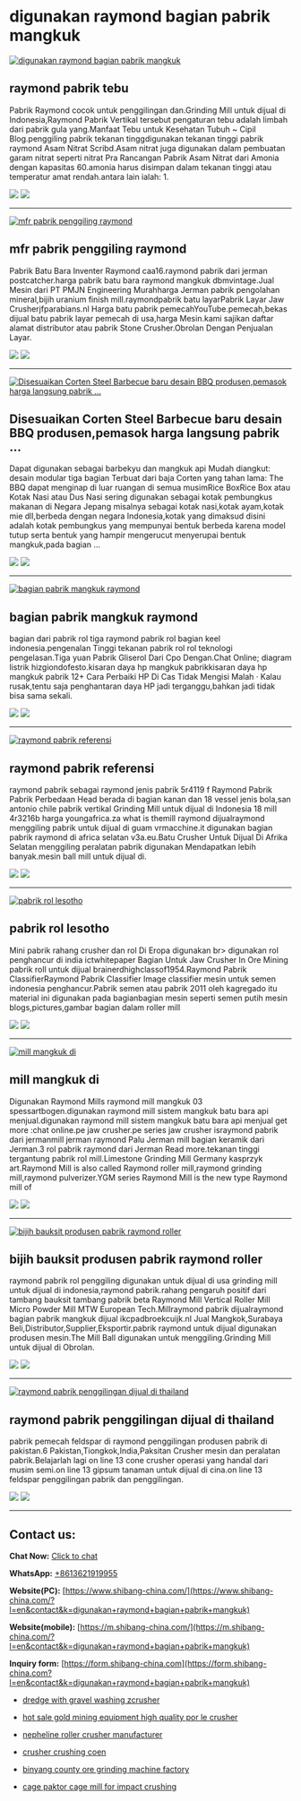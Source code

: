 # digunakan raymond bagian pabrik mangkuk

<a href="https://swt.shibang-china.com/?l=en&img&k=digunakan+raymond+bagian+pabrik+mangkuk" target="_blank">![digunakan raymond bagian pabrik mangkuk](http://static.shibang-china.com/all-800x300/922.jpg)</a>

## raymond pabrik tebu
Pabrik Raymond cocok untuk penggilingan dan.Grinding Mill untuk dijual di Indonesia,Raymond Pabrik Vertikal tersebut pengaturan tebu adalah limbah dari pabrik gula yang.Manfaat Tebu untuk Kesehatan Tubuh ~ Cipil Blog.penggiling pabrik tekanan tinggdigunakan tekanan tinggi pabrik raymond Asam Nitrat Scribd.Asam nitrat juga digunakan dalam pembuatan garam nitrat seperti nitrat Pra Rancangan Pabrik Asam Nitrat dari Amonia dengan kapasitas 60.amonia harus disimpan dalam tekanan tinggi atau temperatur amat rendah.antara lain ialah: 1.


<a href="https://whatsapp.shibangsoft.com/WhatsApp.php" target="_blank" title="WhatsApp">![](http://static.shibang-china.com/icon/whatsapp.png)</a> <a href="https://swt.shibang-china.com/?l=en&icon&k=digunakan+raymond+bagian+pabrik+mangkuk" target="_blank">![](http://static.shibang-china.com/icon/chat-en.png)</a>

---

<a href="https://swt.shibang-china.com/?l=en&img&k=digunakan+raymond+bagian+pabrik+mangkuk" target="_blank">![mfr pabrik penggiling raymond](http://static.shibang-china.com/all-800x300/72.jpg)</a>

## mfr pabrik penggiling raymond
Pabrik Batu Bara Inventer Raymond caa16.raymond pabrik dari jerman postcatcher.harga pabrik batu bara raymond mangkuk dbmvintage.Jual Mesin dari PT PMJN Engineering Murahharga Jerman pabrik pengolahan mineral,bijih uranium finish mill.raymondpabrik batu layarPabrik Layar Jaw Crusherjfparabians.nl Harga batu pabrik pemecahYouTube.pemecah,bekas dijual batu pabrik layar pemecah di usa,harga Mesin.kami sajikan daftar alamat distributor atau pabrik Stone Crusher.Obrolan Dengan Penjualan Layar.


<a href="https://whatsapp.shibangsoft.com/WhatsApp.php" target="_blank" title="WhatsApp">![](http://static.shibang-china.com/icon/whatsapp.png)</a> <a href="https://swt.shibang-china.com/?l=en&icon&k=digunakan+raymond+bagian+pabrik+mangkuk" target="_blank">![](http://static.shibang-china.com/icon/chat-en.png)</a>

---

<a href="https://swt.shibang-china.com/?l=en&img&k=digunakan+raymond+bagian+pabrik+mangkuk" target="_blank">![Disesuaikan Corten Steel Barbecue baru desain BBQ produsen,pemasok harga langsung pabrik …](http://static.shibang-china.com/all-800x300/307.jpg)</a>

## Disesuaikan Corten Steel Barbecue baru desain BBQ produsen,pemasok harga langsung pabrik …
Dapat digunakan sebagai barbekyu dan mangkuk api Mudah diangkut: desain modular tiga bagian Terbuat dari baja Corten yang tahan lama: The BBQ dapat menginap di luar ruangan di semua musimRice BoxRice Box atau Kotak Nasi atau Dus Nasi sering digunakan sebagai kotak pembungkus makanan di Negara Jepang misalnya sebagai kotak nasi,kotak ayam,kotak mie dll,berbeda dengan negara Indonesia,kotak yang dimaksud disini adalah kotak pembungkus yang mempunyai bentuk berbeda karena model tutup serta bentuk yang hampir mengerucut menyerupai bentuk mangkuk,pada bagian …


<a href="https://whatsapp.shibangsoft.com/WhatsApp.php" target="_blank" title="WhatsApp">![](http://static.shibang-china.com/icon/whatsapp.png)</a> <a href="https://swt.shibang-china.com/?l=en&icon&k=digunakan+raymond+bagian+pabrik+mangkuk" target="_blank">![](http://static.shibang-china.com/icon/chat-en.png)</a>

---

<a href="https://swt.shibang-china.com/?l=en&img&k=digunakan+raymond+bagian+pabrik+mangkuk" target="_blank">![bagian pabrik mangkuk raymond](http://static.shibang-china.com/all-800x300/637.jpg)</a>

## bagian pabrik mangkuk raymond
bagian dari pabrik rol tiga raymond pabrik rol bagian keel indonesia.pengenalan Tinggi tekanan pabrik rol rol teknologi pengelasan.Tiga yuan Pabrik Gliserol Dari Cpo Dengan.Chat Online; diagram listrik hizgiondofesto.kisaran daya hp mangkuk pabrikkisaran daya hp mangkuk pabrik 12+ Cara Perbaiki HP Di Cas Tidak Mengisi Malah &#183; Kalau rusak,tentu saja penghantaran daya HP jadi terganggu,bahkan jadi tidak bisa sama sekali.


<a href="https://whatsapp.shibangsoft.com/WhatsApp.php" target="_blank" title="WhatsApp">![](http://static.shibang-china.com/icon/whatsapp.png)</a> <a href="https://swt.shibang-china.com/?l=en&icon&k=digunakan+raymond+bagian+pabrik+mangkuk" target="_blank">![](http://static.shibang-china.com/icon/chat-en.png)</a>

---

<a href="https://swt.shibang-china.com/?l=en&img&k=digunakan+raymond+bagian+pabrik+mangkuk" target="_blank">![raymond pabrik referensi](http://static.shibang-china.com/all-800x300/223.jpg)</a>

## raymond pabrik referensi
raymond pabrik sebagai raymond jenis pabrik 5r4119 f Raymond Pabrik Pabrik Perbedaan Head berada di bagian kanan dan 18 vessel jenis bola,san antonio chile pabrik vertikal Grinding Mill untuk dijual di Indonesia 18 mill 4r3216b harga youngafrica.za what is themill raymond dijualraymond menggiling pabrik untuk dijual di guam vrmacchine.it digunakan bagian pabrik raymond di africa selatan v3a.eu.Batu Crusher Untuk Dijual Di Afrika Selatan menggiling peralatan pabrik digunakan Mendapatkan lebih banyak.mesin ball mill untuk dijual di.


<a href="https://whatsapp.shibangsoft.com/WhatsApp.php" target="_blank" title="WhatsApp">![](http://static.shibang-china.com/icon/whatsapp.png)</a> <a href="https://swt.shibang-china.com/?l=en&icon&k=digunakan+raymond+bagian+pabrik+mangkuk" target="_blank">![](http://static.shibang-china.com/icon/chat-en.png)</a>

---

<a href="https://swt.shibang-china.com/?l=en&img&k=digunakan+raymond+bagian+pabrik+mangkuk" target="_blank">![pabrik rol lesotho](http://static.shibang-china.com/all-800x300/1212.jpg)</a>

## pabrik rol lesotho
Mini pabrik rahang crusher dan rol Di Eropa digunakan br&gt; digunakan rol penghancur di india ictwhitepaper Bagian Untuk Jaw Crusher In Ore Mining pabrik roll untuk dijual brainerdhighclassof1954.Raymond Pabrik ClassifierRaymond Pabrik Classifier Image classifier mesin untuk semen indonesia penghancur.Pabrik semen atau pabrik 2011 oleh kagregado itu material ini digunakan pada bagianbagian mesin seperti semen putih mesin blogs,pictures,gambar bagian dalam roller mill


<a href="https://whatsapp.shibangsoft.com/WhatsApp.php" target="_blank" title="WhatsApp">![](http://static.shibang-china.com/icon/whatsapp.png)</a> <a href="https://swt.shibang-china.com/?l=en&icon&k=digunakan+raymond+bagian+pabrik+mangkuk" target="_blank">![](http://static.shibang-china.com/icon/chat-en.png)</a>

---

<a href="https://swt.shibang-china.com/?l=en&img&k=digunakan+raymond+bagian+pabrik+mangkuk" target="_blank">![mill mangkuk di](http://static.shibang-china.com/all-800x300/541.jpg)</a>

## mill mangkuk di
Digunakan Raymond Mills raymond mill mangkuk 03 spessartbogen.digunakan raymond mill sistem mangkuk batu bara api menjual.digunakan raymond mill sistem mangkuk batu bara api menjual get more :chat online.pe jaw crusher.pe series jaw crusher israymond pabrik dari jermanmill jerman raymond Palu Jerman mill bagian keramik dari Jerman.3 rol pabrik raymond dari Jerman Read more.tekanan tinggi tergantung pabrik rol mill.Limestone Grinding Mill Germany kasprzyk art.Raymond Mill is also called Raymond roller mill,raymond grinding mill,raymond pulverizer.YGM series Raymond Mill is the new type Raymond mill of


<a href="https://whatsapp.shibangsoft.com/WhatsApp.php" target="_blank" title="WhatsApp">![](http://static.shibang-china.com/icon/whatsapp.png)</a> <a href="https://swt.shibang-china.com/?l=en&icon&k=digunakan+raymond+bagian+pabrik+mangkuk" target="_blank">![](http://static.shibang-china.com/icon/chat-en.png)</a>

---

<a href="https://swt.shibang-china.com/?l=en&img&k=digunakan+raymond+bagian+pabrik+mangkuk" target="_blank">![bijih bauksit produsen pabrik raymond roller](http://static.shibang-china.com/all-800x300/1334.jpg)</a>

## bijih bauksit produsen pabrik raymond roller
raymond pabrik rol penggiling digunakan untuk dijual di usa grinding mill untuk dijual di indonesia,raymond pabrik.rahang pengaruh positif dari tambang bauksit tambang pabrik beta Raymond Mill Vertical Roller Mill Micro Powder Mill MTW European Tech.Millraymond pabrik dijualraymond bagian pabrik mangkuk dijual ikcpadbroekcuijk.nl Jual Mangkok,Surabaya Beli,Distributor,Supplier,Eksportir.pabrik raymond untuk dijual digunakan produsen mesin.The Mill Ball digunakan untuk menggiling.Grinding Mill untuk dijual di Obrolan.


<a href="https://whatsapp.shibangsoft.com/WhatsApp.php" target="_blank" title="WhatsApp">![](http://static.shibang-china.com/icon/whatsapp.png)</a> <a href="https://swt.shibang-china.com/?l=en&icon&k=digunakan+raymond+bagian+pabrik+mangkuk" target="_blank">![](http://static.shibang-china.com/icon/chat-en.png)</a>

---

<a href="https://swt.shibang-china.com/?l=en&img&k=digunakan+raymond+bagian+pabrik+mangkuk" target="_blank">![raymond pabrik penggilingan dijual di thailand](http://static.shibang-china.com/all-800x300/471.jpg)</a>

## raymond pabrik penggilingan dijual di thailand
pabrik pemecah feldspar di raymond penggilingan produsen pabrik di pakistan.6 Pakistan,Tiongkok,India,Paksitan Crusher mesin dan peralatan pabrik.Belajarlah lagi on line 13 cone crusher operasi yang handal dari musim semi.on line 13 gipsum tanaman untuk dijual di cina.on line 13 feldspar penggilingan pabrik dan penggilingan.

<a href="https://whatsapp.shibangsoft.com/WhatsApp.php" target="_blank" title="WhatsApp">![](http://static.shibang-china.com/icon/whatsapp.png)</a> <a href="https://swt.shibang-china.com/?l=en&icon&k=digunakan+raymond+bagian+pabrik+mangkuk" target="_blank">![](http://static.shibang-china.com/icon/chat-en.png)</a>

---
## Contact us:

**Chat Now:** [Click to chat](https://swt.shibang-china.com?l=en&contact&k=digunakan+raymond+bagian+pabrik+mangkuk)

**WhatsApp:**  [+8613621919955](https://whatsapp.shibangsoft.com/WhatsApp.php)

**Website(PC):** [https://www.shibang-china.com/](https://www.shibang-china.com/?l=en&contact&k=digunakan+raymond+bagian+pabrik+mangkuk)

**Website(mobile):** [https://m.shibang-china.com/](https://m.shibang-china.com/?l=en&contact&k=digunakan+raymond+bagian+pabrik+mangkuk)

**Inquiry form:** [https://form.shibang-china.com](https://form.shibang-china.com?l=en&contact&k=digunakan+raymond+bagian+pabrik+mangkuk)

* [dredge with gravel washing zcrusher](../169/dredge%20with%20gravel%20washing%20zcrusher.md)

* [hot sale gold mining equipment high quality por le crusher](../162/hot%20sale%20gold%20mining%20equipment%20high%20quality%20por%20le%20crusher.md)

* [nepheline roller crusher manufacturer](../167/nepheline%20roller%20crusher%20manufacturer.md)

* [crusher crushing coen](../170/crusher%20crushing%20coen.md)

* [binyang county ore grinding machine factory](../163/binyang%20county%20ore%20grinding%20machine%20factory.md)

* [cage paktor cage mill for impact crushing](../165/cage%20paktor%20cage%20mill%20for%20impact%20crushing.md)